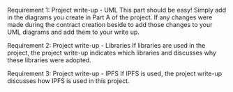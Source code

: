 Requirement 1: Project write-up - UML
This part should be easy! Simply add in the diagrams you create in Part A of the project. If any changes were made during the contract creation beside to add those changes to your UML diagrams and add them to your write up.

Requirement 2: Project write-up - Libraries
If libraries are used in the project, the project write-up indicates which libraries and discusses why these libraries were adopted.

Requirement 3: Project write-up - IPFS
If IPFS is used, the project write-up discusses how IPFS is used in this project.
